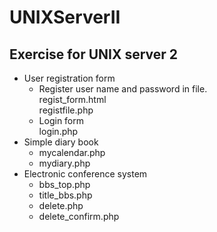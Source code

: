 # UNIXServerII
Exercise for UNIX server 2
------------------------------
* User registration form  
  - Register user name and password in file.  
    regist_form.html  
    registfile.php  
  - Login form  
    login.php  
* Simple diary book  
  - mycalendar.php  
  - mydiary.php  
* Electronic conference system  
  - bbs_top.php  
  - title_bbs.php  
  - delete.php  
  - delete_confirm.php  
  
  
  

